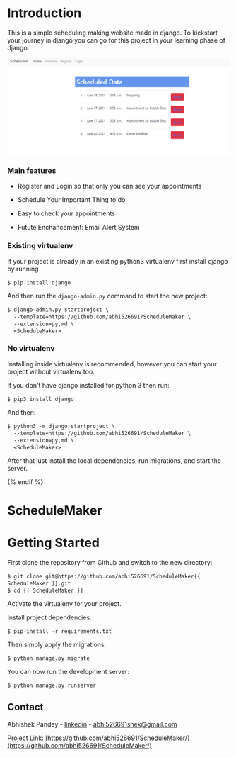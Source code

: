 
# Introduction

This is a simple scheduling making website made in django. To kickstart your journey in django you can go for this project in your learning phase of django.

![Default Home View](screenshots/Index.PNG "Title")

### Main features

* Register and Login so that only you can see your appointments

* Schedule Your Important Thing to do

* Easy to check your appointments

* Futute Enchancement: Email Alert System



### Existing virtualenv

If your project is already in an existing python3 virtualenv first install django by running

    $ pip install django
    
And then run the `django-admin.py` command to start the new project:

    $ django-admin.py startproject \
      --template=https://github.com/abhi526691/ScheduleMaker \
      --extension=py,md \
      <ScheduleMaker>
      
### No virtualenv

Installing inside virtualenv is recommended, however you can start your project without virtualenv too.

If you don't have django installed for python 3 then run:

    $ pip3 install django
    
And then:

    $ python3 -m django startproject \
      --template=https://github.com/abhi526691/ScheduleMaker \
      --extension=py,md \
      <ScheduleMaker>
      
      
After that just install the local dependencies, run migrations, and start the server.

{% endif %}

# ScheduleMaker

# Getting Started

First clone the repository from Github and switch to the new directory:

    $ git clone git@https://github.com/abhi526691/ScheduleMaker{{ ScheduleMaker }}.git
    $ cd {{ ScheduleMaker }}
    
Activate the virtualenv for your project.
    
Install project dependencies:

    $ pip install -r requirements.txt
    
    
Then simply apply the migrations:

    $ python manage.py migrate
    

You can now run the development server:

    $ python manage.py runserver
    
    
    
<!-- CONTACT -->
## Contact

Abhishek Pandey - [linkedin](https://www.linkedin.com/in/abhishek-pandey-1515aa171/) - abhi526691shek@gmail.com

Project Link: [https://github.com/abhi526691/ScheduleMaker/](https://github.com/abhi526691/ScheduleMaker/)

